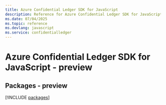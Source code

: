 ```yaml
---
title: Azure Confidential Ledger SDK for JavaScript
description: Reference for Azure Confidential Ledger SDK for JavaScript
ms.date: 07/04/2025
ms.topic: reference
ms.devlang: javascript
ms.service: confidentialledger
---
```

# Azure Confidential Ledger SDK for JavaScript - preview
## Packages - preview
[!INCLUDE [packages](confidential-ledger-index.md)]